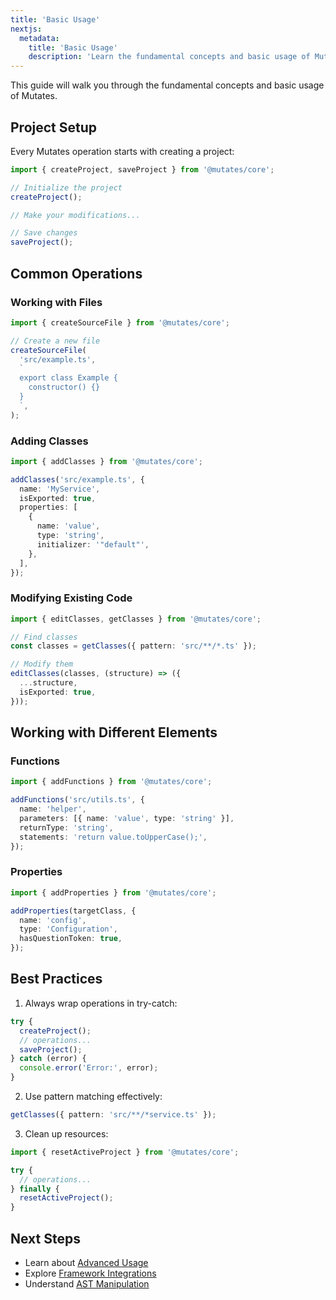 ```yaml
---
title: 'Basic Usage'
nextjs:
  metadata:
    title: 'Basic Usage'
    description: 'Learn the fundamental concepts and basic usage of Mutates'
---
```


This guide will walk you through the fundamental concepts and basic usage of Mutates.

## Project Setup

Every Mutates operation starts with creating a project:

```typescript
import { createProject, saveProject } from '@mutates/core';

// Initialize the project
createProject();

// Make your modifications...

// Save changes
saveProject();
```

## Common Operations

### Working with Files

```typescript
import { createSourceFile } from '@mutates/core';

// Create a new file
createSourceFile(
  'src/example.ts',
  `
  export class Example {
    constructor() {}
  }
  `,
);
```

### Adding Classes

```typescript
import { addClasses } from '@mutates/core';

addClasses('src/example.ts', {
  name: 'MyService',
  isExported: true,
  properties: [
    {
      name: 'value',
      type: 'string',
      initializer: '"default"',
    },
  ],
});
```

### Modifying Existing Code

```typescript
import { editClasses, getClasses } from '@mutates/core';

// Find classes
const classes = getClasses({ pattern: 'src/**/*.ts' });

// Modify them
editClasses(classes, (structure) => ({
  ...structure,
  isExported: true,
}));
```

## Working with Different Elements

### Functions

```typescript
import { addFunctions } from '@mutates/core';

addFunctions('src/utils.ts', {
  name: 'helper',
  parameters: [{ name: 'value', type: 'string' }],
  returnType: 'string',
  statements: 'return value.toUpperCase();',
});
```

### Properties

```typescript
import { addProperties } from '@mutates/core';

addProperties(targetClass, {
  name: 'config',
  type: 'Configuration',
  hasQuestionToken: true,
});
```

## Best Practices

1. Always wrap operations in try-catch:

```typescript
try {
  createProject();
  // operations...
  saveProject();
} catch (error) {
  console.error('Error:', error);
}
```

2. Use pattern matching effectively:

```typescript
getClasses({ pattern: 'src/**/*service.ts' });
```

3. Clean up resources:

```typescript
import { resetActiveProject } from '@mutates/core';

try {
  // operations...
} finally {
  resetActiveProject();
}
```

## Next Steps

- Learn about [Advanced Usage](/advanced-usage)
- Explore [Framework Integrations](/framework-integrations)
- Understand [AST Manipulation](/ast)
